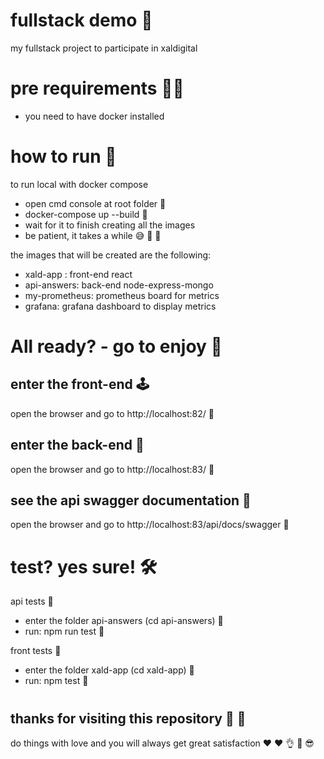 # fullstack demo :wave:
my fullstack project to participate in  xaldigital

# pre requirements :technologist:

- you need to have docker installed

# how to run :brain:

to run local with docker compose
- open cmd console at root folder :footprints:
- docker-compose up --build :footprints:
- wait for it to finish creating all the images
- be patient, it takes a while :sweat_smile: :snail: :snail:

the images that will be created are the following:
- xald-app : front-end react
- api-answers: back-end node-express-mongo
- my-prometheus: prometheus board for metrics
- grafana: grafana dashboard to display metrics

# All ready? - go to enjoy :vulcan_salute:
## enter the front-end :joystick:
open the browser and go to http://localhost:82/ :footprints:

## enter the back-end :star2:
open the browser and go to http://localhost:83/ :footprints:

## see the api swagger documentation :yarn:
open the browser and go to http://localhost:83/api/docs/swagger :footprints:

# test? yes sure! :hammer_and_wrench:
api tests :mage:
- enter the folder api-answers  (cd api-answers) :footprints:
- run: npm run test :crossed_fingers:

front tests :mage:
- enter the folder xald-app  (cd xald-app) :footprints:
- run: npm test :crossed_fingers:

#
## thanks for visiting this repository :clap: :clap:
do things with love and you will always get great satisfaction :heart: :heart:
:ok_hand: :love_you_gesture: :sunglasses:

